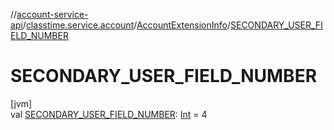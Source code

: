 //[account-service-api](../../../index.md)/[classtime.service.account](../index.md)/[AccountExtensionInfo](index.md)/[SECONDARY_USER_FIELD_NUMBER](-s-e-c-o-n-d-a-r-y_-u-s-e-r_-f-i-e-l-d_-n-u-m-b-e-r.md)

# SECONDARY_USER_FIELD_NUMBER

[jvm]\
val [SECONDARY_USER_FIELD_NUMBER](-s-e-c-o-n-d-a-r-y_-u-s-e-r_-f-i-e-l-d_-n-u-m-b-e-r.md): [Int](https://kotlinlang.org/api/latest/jvm/stdlib/kotlin/-int/index.html) = 4
